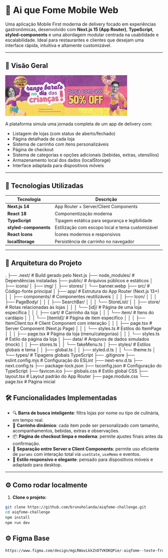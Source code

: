 # 🍱 Ai que Fome Mobile Web

Uma aplicação Mobile First moderna de delivery focado em experiências gastronômicas, desenvolvido com **Next.js 15 (App Router)**, **TypeScript**, **styled-components** e uma abordagem modular centrada na usabilidade e escalabilidade. Ideal para restaurantes e clientes que desejam uma interface rápida, intuitiva e altamente customizável.

---

## 📸 Visão Geral

![banner app](public/banner.webp)

A plataforma simula uma jornada completa de um app de delivery com:

- Listagem de lojas (com status de aberto/fechado)
- Página detalhada de cada loja
- Sistema de carrinho com itens personalizáveis
- Página de checkout
- Sistema de categorias e opções adicionais (bebidas, extras, utensílios)
- Armazenamento local dos dados (localStorage)
- Interface adaptada para dispositivos móveis

---

## 🚀 Tecnologias Utilizadas

| Tecnologia         | Descrição                                    |
|--------------------|----------------------------------------------|
| **Next.js 14**     | App Router + Server/Client Components        |
| **React 18**       | Componentização moderna                      |
| **TypeScript**     | Tipagem estática para segurança e legibilidade |
| **styled-components** | Estilização com escopo local e tema customizável |
| **React Icons**    | Ícones modernos e responsivos                |
| **localStorage**   | Persistência de carrinho no navegador        |

---

## 🧩 Arquitetura do Projeto
.
├── .next/                          # Build gerado pelo Next.js
├── node_modules/                  # Dependências instaladas
├── public/                        # Arquivos públicos e estáticos
│   ├── icons/
│   ├── img/
│   ├── stores/
│   └── banner.webp
├── src/                           # Código-fonte principal
│   ├── app/                       # Estrutura do App Router (Next.js 13+)
│   │   ├── components/            # Componentes reutilizáveis
│   │   │   ├── Icon/
│   │   │   ├── PageBody/
│   │   │   ├── SearchBar/
│   │   │   └── StoreList/
│   │   ├── store/                 # Rotas relacionadas às lojas
│   │   │   └── [id]/              # Página de uma loja específica
│   │   │       ├── cart/          # Carrinho da loja
│   │   │       └── item/          # Itens do cardápio
│   │   │           └── [itemId]/  # Página de item específico
│   │   │               ├── ItemClient.tsx   # Client Component com interação
│   │   │               ├── page.tsx         # Server Component (Next.js Page)
│   │   │               └── styles.ts        # Estilos do ItemPage
│   │   │       ├── page.tsx       # Página da loja (menu/categorias)
│   │   │       └── styles.ts      # Estilo da página da loja
│   ├── data/                      # Arquivos de dados simulados (mock)
│   │   ├── stores.ts
│   │   └── fakeMenu.ts
│   ├── styles/                    # Estilos globais e tema
│   │   ├── global.ts
│   │   ├── styled.d.ts
│   │   └── theme.ts
│   └── types/                     # Tipagens globais TypeScript
├── .gitignore
├── eslint.config.mjs             # Configuração do ESLint
├── next-env.d.ts
├── next.config.ts
├── package-lock.json
├── tsconfig.json                 # Configuração do TypeScript
├── favicon.ico
├── globals.css                   # Estilo global CSS
├── layout.tsx                    # Layout padrão do App Router
├── page.module.css
└── page.tsx                      # Página inicial


## 🛠️ Funcionalidades Implementadas

- 🔍 **Barra de busca inteligente**: filtra lojas por nome ou tipo de culinária, em tempo real.
- 🛒 **Carrinho dinâmico**: cada item pode ser personalizado com tamanho, acompanhamentos, bebidas, extras e observações.
- 📦 **Página de checkout limpa e moderna**: permite ajustes finais antes da confirmação.
- 🧠 **Separação entre Server e Client Components**: permite uso eficiente de `params` com interação total via `useState`, `useMemo` e eventos.
- 🎨 **Estilo responsivo e elegante**: pensado para dispositivos móveis e adaptado para desktop.

---

## ⚙️ Como rodar localmente

1. **Clone o projeto:**

```bash
git clone https://github.com/brunoholanda/aiqfome-challenge.git
cd aiqfome-challenge
npm install
npm run dev
```

## ⚙️ Figma Base
```bash
https://www.figma.com/design/mgLRWavLkkZnDTVKOKQPie/-aiqfome--teste-front-end---MOBILE?node-id=2455-3699&t=WO8Ru3y3gTb7ADZE-0
```